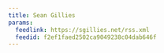 ```yaml
---
title: Sean Gillies
params:
  feedlink: https://sgillies.net/rss.xml
  feedid: f2ef1faed2502ca9049238c04dab646f
---
```


